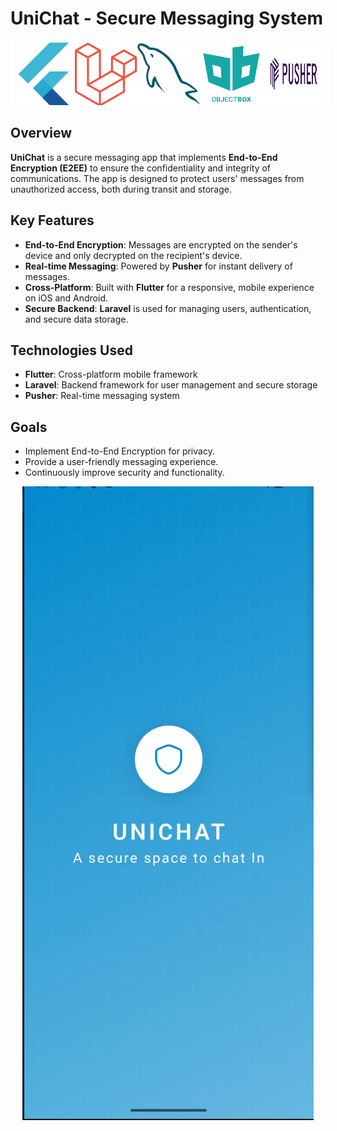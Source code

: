 # UniChat - Secure Messaging System


<div style="width: 100%; display: flex; flex-wrap: wrap justify-content: space-around; border: 3px white solid;">
    <img src="./images/Flutter.png" alt="Flutter" width="100" height="100">
    <img src="./images/Laravel.png" alt="Laravel" width="100" height="100">
    <img src="./images/mysql.png" alt="MySQL" width="100" height="100">
    <img src="./images/objectBox.png" alt="ObjectBox" width="100" height="100">
    <img src="./images/pusher.png" alt="Pusher" width="100" height="100">
</div>

## Overview

**UniChat** is a secure messaging app that implements **End-to-End Encryption (E2EE)** to ensure the confidentiality and integrity of communications. The app is designed to protect users' messages from unauthorized access, both during transit and storage.

## Key Features

- **End-to-End Encryption**: Messages are encrypted on the sender's device and only decrypted on the recipient's device.
- **Real-time Messaging**: Powered by **Pusher** for instant delivery of messages.
- **Cross-Platform**: Built with **Flutter** for a responsive, mobile experience on iOS and Android.
- **Secure Backend**: **Laravel** is used for managing users, authentication, and secure data storage.

## Technologies Used

- **Flutter**: Cross-platform mobile framework
- **Laravel**: Backend framework for user management and secure storage
- **Pusher**: Real-time messaging system

## Goals

- Implement End-to-End Encryption for privacy.
- Provide a user-friendly messaging experience.
- Continuously improve security and functionality.


<p align="center">
    <img src="./images/uni-chat-splash-screen.png" alt="UniChat Splash Screen">
</p>
